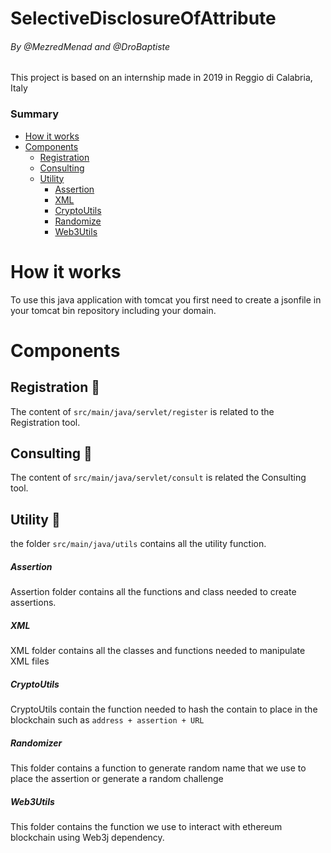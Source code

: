 # SelectiveDisclosureOfAttribute
###### By @MezredMenad and @DroBaptiste

This project is based on an internship made in 2019 in Reggio di Calabria, Italy

### Summary
* [How it works](#how-it-works) 
* [Components](#components) 
  * [Registration](#registration-pencil)   
  * [Consulting](#consulting-eyes) 
  * [Utility](#utility-wrench)   
    * [Assertion](#assertion)
    * [XML](#xml)
    * [CryptoUtils](#cryptoutils)
    * [Randomize](#randomize)
    * [Web3Utils](#Web3Utils)
   

# How it works

To use this java application with tomcat you first need to create a jsonfile in your tomcat bin repository including your domain.

# Components

## Registration :pencil:

The content of ```src/main/java/servlet/register``` is related to the Registration tool.

## Consulting :eyes:

The content of ```src/main/java/servlet/consult``` is related the Consulting tool.

## Utility :wrench:

the folder ```src/main/java/utils``` contains all the utility function.

##### Assertion

Assertion folder contains all the functions and class needed to create  assertions.

##### XML

XML folder contains all the classes and functions needed to manipulate XML files

##### CryptoUtils

CryptoUtils contain the function needed to hash the contain to place in the blockchain such as ```address + assertion + URL```

##### Randomizer

This folder contains a function to generate random name that we use to place the assertion or generate a random challenge

##### Web3Utils

This folder contains the function we use to interact with ethereum blockchain using Web3j dependency.
